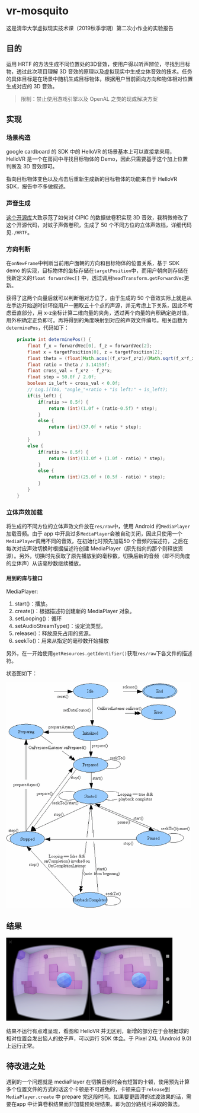# vr-mosquito

这是清华大学虚拟现实技术课（2019秋季学期）第二次小作业的实验报告

## 目的

运用 HRTF 的方法生成不同位置处的3D音效，使用户得以听声辨位，寻找到目标物，透过此次项目理解 3D 音效的原理以及虚拟现实中生成立体音效的技术。任务的具体目标是在场景中随机生成目标物体，根据用户当前面向方向和物体相对位置生成对应的 3D 音效。

> 限制：禁止使用游戏引擎以及 OpenAL 之类的现成解决方案

## 实现

### 场景构造

google cardboard 的 SDK 中的 HelloVR 的场景基本上可以直接拿来用，HelloVR 是一个在房间中寻找目标物体的 Demo，因此只需要基于这个加上位置判断及 3D 音效即可。

指向目标物体变色以及点击后重新生成新的目标物体的功能来自于 HelloVR SDK，报告中不多做叙述。

### 声音生成

[这个开源库](https://github.com/Asues/Matlab/tree/master/HRTF)大致示范了如何对 CIPIC 的数据做卷积实现 3D 音效，我稍微修改了这个开源代码，对蚊子声做卷积，生成了 50 个不同方位的立体声效档，详细代码见`./HRTF`。

### 方向判断

在`onNewFrame`中判断当前用户面朝的方向和目标物体的位置关系，基于 SDK demo 的实现，目标物体的坐标存储在`targetPosition`中，而用户朝向则存储在我新定义的`float forwardVec[]` 中，透过调用`headTransform.getForwardVec`更新。

获得了这两个向量后就可以判断相对方位了，由于生成的 50 个音效实际上就是从左手边开始逆时针环绕用户一圈取五十个点的声源，并无考虑上下关系，因此不考虑垂直部分，用 x-z坐标计算二维向量的夹角，透过两个向量的內积确定绝对值，用外积确定正负即可。再将得到的角度映射到对应的声效文件编号。相关函数为`determinePos`，代码如下：

```java
    private int determinePos() {
        float f_x = forwardVec[0], f_z = forwardVec[2];
        float x = targetPosition[0], z = targetPosition[2];
        float theta = (float)Math.acos((f_x*x+f_z*z)/(Math.sqrt(f_x*f_x + f_z*f_z)* Math.sqrt(x*x + z*z)));
        float ratio = theta / 3.14159f;
        float cross_val = f_x*z - f_z*x;
        float step = 50.0f / 2.0f;
        boolean is_left = cross_val < 0.0f;
        // Log.i(TAG, "angle_"+ratio + "is left:" + is_left);
        if(is_left) {
            if(ratio >= 0.5f) {
                return (int)(1.0f + (ratio-0.5f) * step);
            }
            else {
                return (int)(37.0f + ratio * step);
            }
        }
        else {
            if(ratio >= 0.5f) {
                return (int)(13.0f + (1.0f - ratio) * step);
            }
            else {
                return (int)(25.0f + (0.5f - ratio) * step);
            }
        }
    }
```

### 立体声效加载

将生成的不同方位的立体声效文件放在`res/raw`中，使用 Android 的`MediaPlayer` 加载音频。由于 app 中开启过多`MediaPlayer`会被自动关闭，因此只使用一个`MediaPlayer`调用不同的音效，在初始化时预先加载50 个音频的描述符，之后在每次对应声效切换时根据描述符创建 MediaPlayer（原先指向的那个则释放资源）。另外，切换时先获取了原先播放到的毫秒数，切换后新的音频（即不同角度的立体声）从该毫秒数继续播放。

#### 用到的库与接口

MediaPlayer:

1. start()：播放。
2. create()：根据描述符创建新的 MediaPlayer 对象。
3. setLooping()：循环
4. setAudioStreamType()：设定流类型。
5. release()：释放原先占用的资源。
6. seekTo()：用来从指定的毫秒数开始播放

另外，在一开始使用`getResources.getIdentifier()`获取`res/raw`下各文件的描述符。

状态图如下：

<img src="./mediaplayer_state.png" style="zoom:75%;" />

## 结果

![](./play.png)

结果不运行有点难呈现，看图和 HelloVR 并无区别，新增的部分在于会根据球的相对位置会发出恼人的蚊子声，可以运行 SDK 体会。于 Pixel 2XL (Android 9.0) 上运行正常。

## 待改进之处

遇到的一个问题就是 mediaPlayer 在切换音频时会有短暂的卡顿，使用预先计算多个位置文件的方式的话这个卡顿是不可避免的，卡顿来自于`release`到 `MediaPlayer.create` 中 prepare 完这段时间。如果要更圆滑的过渡效果的话，需要在app 中计算卷积结果而非加载预处理结果。即为加分路线可采取的做法。
